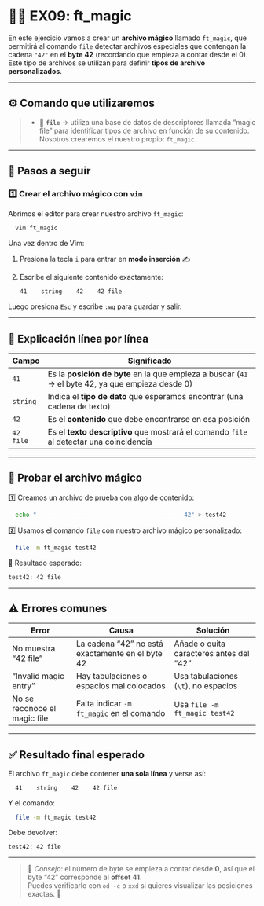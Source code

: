 # 🧙‍♂️ EX09: ft_magic

En este ejercicio vamos a crear un **archivo mágico** llamado `ft_magic`, que permitirá al comando `file` detectar archivos especiales que contengan la cadena `"42"` en el **byte 42** (recordando que empieza a contar desde el 0).  
Este tipo de archivos se utilizan para definir **tipos de archivo personalizados**.

---

## ⚙️ Comando que utilizaremos

> - 🔮 **`file`** → utiliza una base de datos de descriptores llamada “magic file” para identificar tipos de archivo en función de su contenido.  
> Nosotros crearemos el nuestro propio: `ft_magic`.

---

## 🚀 Pasos a seguir

### 1️⃣ Crear el archivo mágico con `vim`

Abrimos el editor para crear nuestro archivo `ft_magic`:

```bash
  vim ft_magic
```

Una vez dentro de Vim:
1. Presiona la tecla `i` para entrar en **modo inserción** ✍️  
2. Escribe el siguiente contenido exactamente:

   ```bash
   41    string    42    42 file
   ```

Luego presiona `Esc` y escribe `:wq` para guardar y salir.

---

## 📘 Explicación línea por línea

| Campo | Significado |
|--------|-------------|
| `41` | Es la **posición de byte** en la que empieza a buscar (`41` → el byte 42, ya que empieza desde 0) |
| `string` | Indica el **tipo de dato** que esperamos encontrar (una cadena de texto) |
| `42` | Es el **contenido** que debe encontrarse en esa posición |
| `42 file` | Es el **texto descriptivo** que mostrará el comando `file` al detectar una coincidencia |

---

## 🧪 Probar el archivo mágico

1️⃣ Creamos un archivo de prueba con algo de contenido:  
```bash
  echo "------------------------------------------42" > test42
```

2️⃣ Usamos el comando `file` con nuestro archivo mágico personalizado:  
```bash
  file -m ft_magic test42
```

📜 Resultado esperado:
```
test42: 42 file
```

---

## ⚠️ Errores comunes

| Error | Causa | Solución |
|--------|--------|-----------|
| No muestra “42 file” | La cadena “42” no está exactamente en el byte 42 | Añade o quita caracteres antes del “42” |
| “Invalid magic entry” | Hay tabulaciones o espacios mal colocados | Usa tabulaciones (`\t`), no espacios |
| No se reconoce el magic file | Falta indicar `-m ft_magic` en el comando | Usa `file -m ft_magic test42` |

---

## ✅ Resultado final esperado

El archivo `ft_magic` debe contener **una sola línea** y verse así:

```bash
  41    string    42    42 file
```

Y el comando:
```bash
  file -m ft_magic test42
```
Debe devolver:
```
test42: 42 file
```

---

> 💬 *Consejo:* el número de byte se empieza a contar desde **0**, así que el byte “42” corresponde al **offset 41**.  
> Puedes verificarlo con `od -c` o `xxd` si quieres visualizar las posiciones exactas. 🧠
